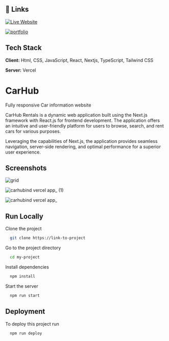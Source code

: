 
## 🔗 Links
[![Live Website](https://img.shields.io/badge/Live_Website_CarHub-%238DD6F9.svg?style=for-the-badge&logo=webpack&logoColor=black)](https://carhubind.vercel.app/)


[![portfolio](https://img.shields.io/badge/my_portfolio-000?style=for-the-badge&logo=ko-fi&logoColor=white)](https://farhan-shikalgar.vercel.app/)


## Tech Stack

**Client:** Html, CSS, JavaScript, React, Nextjs, TypeScript, Tailwind CSS 

**Server:** Vercel




# CarHub

Fully responsive  Car information website

CarHub Rentals is a dynamic web application built using the Next.js framework with React.js for frontend development. The application offers an intuitive and user-friendly platform for users to browse, search, and rent cars for various purposes.

Leveraging the capabilities of Next.js, the application provides seamless navigation, server-side rendering, and optimal performance for a superior user experience.

## Screenshots
![grid](https://github.com/farhan-shikalgar/carhub/assets/66059271/676b711e-2d1b-4b9a-bd04-5154ef435519)

![carhubind vercel app_ (1)](https://github.com/farhan-shikalgar/carhub/assets/66059271/26e998f3-bc80-4c7c-84b7-ae2f30cc9b60)

![carhubind vercel app_](https://github.com/farhan-shikalgar/carhub/assets/66059271/51550c77-4e49-44ec-bebd-d0e7ca97637b)

## Run Locally

Clone the project

```bash
  git clone https://link-to-project
```

Go to the project directory

```bash
  cd my-project
```

Install dependencies

```bash
  npm install
```

Start the server

```bash
  npm run start
```


## Deployment

To deploy this project run

```bash
  npm run deploy
```

